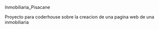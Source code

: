 Inmobiliaria_Pisacane

Proyecto para coderhouse sobre la creacion de una pagina web de una inmobiliaria
